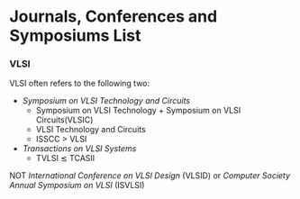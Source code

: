 # Journals, Conferences and Symposiums List



### VLSI

VLSI often refers to the following two:

- *Symposium on VLSI Technology and Circuits*
  - Symposium on VLSI Technology + Symposium on VLSI Circuits(VLSIC)
  - VLSI Technology and Circuits
  - ISSCC > VLSI
- *Transactions on VLSI Systems*
  - TVLSI ≲ TCASII

NOT *International Conference on VLSI Design* (VLSID) or *Computer Society Annual Symposium on VLSI* (ISVLSI)
